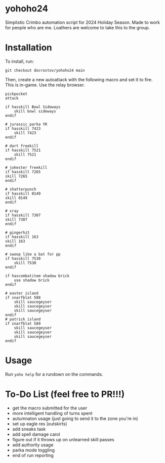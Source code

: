 # yohoho24
Simplistic Crimbo automation script for 2024 Holiday Season. Made to work for people who are me. Loathers are welcome to take this to the group.

# Installation
To install, run:

`git checkout docrostov/yohoho24 main`

Then, create a new autoattack with the following macro and set it to fire. This is in-game. Use the relay browser.

```
pickpocket
attack

if hasskill Bowl Sideways 
    skill bowl sideways
endif

# jurassic parka YR 
if hasskill 7423
    skill 7423
endif

# dart freekill
if hasskill 7521
    skill 7521
endif

# jokester freekill
if hasskill 7265
skill 7265
endif

# shatterpunch
if hasskill 0149
skill 0149
endif

# xray
if hasskill 7307
skill 7307
endif

# gingerhit
if hasskill 163
skill 163
endif

# swoop like a bat for pp
if hasskill 7530
    skill 7530
endif

if hascombatitem shadow brick
    use shadow brick
endif

# easter island
if snarfblat 588
    skill saucegeyser
    skill saucegeyser
    skill saucegeyser
endif
# patrick island
if snarfblat 589
    skill saucegeyser
    skill saucegeyser
    skill saucegeyser
endif
```

# Usage
Run `yoho help` for a rundown on the commands.

# To-Do List (feel free to PR!!!)
- get the macro submitted for the user
- more intelligent handling of turns spent
- autumnaton usage (just going to send it to the zone you're in)
- set up eagle res (outskirts)
- add sneaks task
- add spell damage carol
- figure out if it throws up on unlearned skill passes
- add authority usage
- parka mode toggling
- end of run reporting